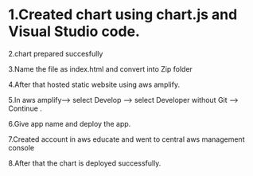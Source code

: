 # 1.Created chart using chart.js and Visual Studio code.

2.chart prepared succesfully

3.Name the file as index.html and convert into Zip folder

4.After that hosted static website using aws amplify.

5.In aws amplify--> select Develop --> select Developer without Git --> Continue .

6.Give app name and deploy the app.

7.Created account in aws educate and went to central aws management console

8.After that the chart is deployed successfully.
